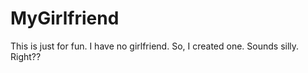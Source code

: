 # MyGirlfriend
This is just for fun. I have no girlfriend. So, I created one. Sounds silly. Right??

